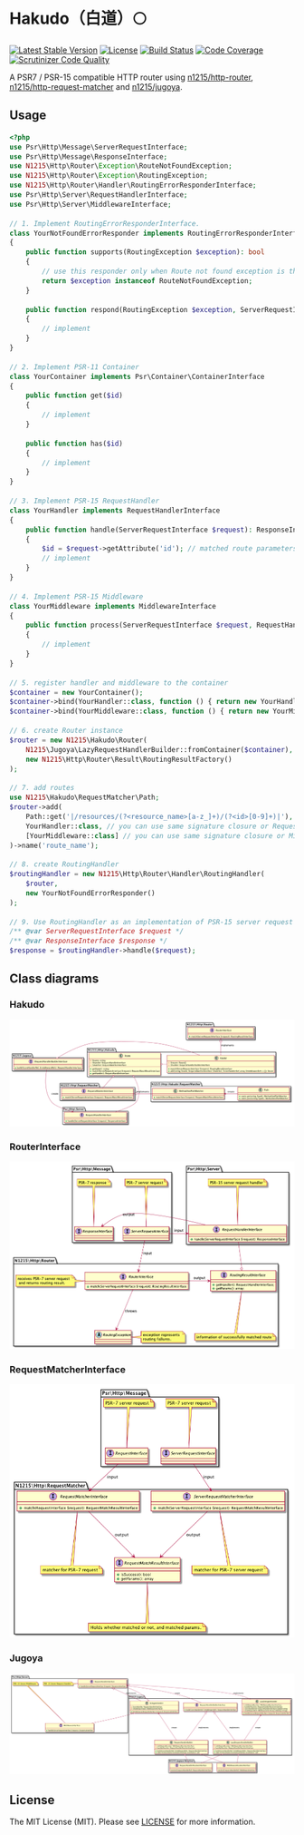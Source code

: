 # Hakudo（白道）🌕

[![Latest Stable Version](https://poser.pugx.org/n1215/hakudo/v/stable)](https://packagist.org/packages/n1215/hakudo)
[![License](https://poser.pugx.org/n1215/hakudo/license)](https://packagist.org/packages/n1215/hakudo)
[![Build Status](https://scrutinizer-ci.com/g/n1215/hakudo/badges/build.png?b=master)](https://scrutinizer-ci.com/g/n1215/hakudo/build-status/master)
[![Code Coverage](https://scrutinizer-ci.com/g/n1215/hakudo/badges/coverage.png?b=master)](https://scrutinizer-ci.com/g/n1215/hakudo/?branch=master)
[![Scrutinizer Code Quality](https://scrutinizer-ci.com/g/n1215/hakudo/badges/quality-score.png?b=master)](https://scrutinizer-ci.com/g/n1215/hakudo/?branch=master)

A PSR7 / PSR-15 compatible HTTP router using [n1215/http-router](https://github.com/n1215/http-router), [n1215/http-request-matcher](https://github.com/n1215/http-request-matcher) and [n1215/jugoya]( [n1215/http-request-matcher](https://github.com/n1215/jugoya)).

## Usage

```php
<?php
use Psr\Http\Message\ServerRequestInterface;
use Psr\Http\Message\ResponseInterface;
use N1215\Http\Router\Exception\RouteNotFoundException;
use N1215\Http\Router\Exception\RoutingException;
use N1215\Http\Router\Handler\RoutingErrorResponderInterface;
use Psr\Http\Server\RequestHandlerInterface;
use Psr\Http\Server\MiddlewareInterface;

// 1. Implement RoutingErrorResponderInterface.
class YourNotFoundErrorResponder implements RoutingErrorResponderInterface
{
    public function supports(RoutingException $exception): bool
    {
        // use this responder only when Route not found exception is thrown by the router.
        return $exception instanceof RouteNotFoundException;
    }
    
    public function respond(RoutingException $exception, ServerRequestInterface $request): ResponseInterface
    {
        // implement
    }
}

// 2. Implement PSR-11 Container
class YourContainer implements Psr\Container\ContainerInterface
{
    public function get($id)
    {
        // implement
    }

    public function has($id) 
    {
        // implement
    }
}

// 3. Implement PSR-15 RequestHandler
class YourHandler implements RequestHandlerInterface
{
    public function handle(ServerRequestInterface $request): ResponseInterface 
    {
        $id = $request->getAttribute('id'); // matched route parameters becomes attributes.
        // implement
    }
}

// 4. Implement PSR-15 Middleware
class YourMiddleware implements MiddlewareInterface
{
    public function process(ServerRequestInterface $request, RequestHandlerInterface $handler): ResponseInterface
    {
        // implement
    }
}

// 5. register handler and middleware to the container
$container = new YourContainer();
$container->bind(YourHandler::class, function () { return new YourHandler(); });
$container->bind(YourMiddleware::class, function () { return new YourMiddleware(); });

// 6. create Router instance
$router = new N1215\Hakudo\Router(
    N1215\Jugoya\LazyRequestHandlerBuilder::fromContainer($container),
    new N1215\Http\Router\Result\RoutingResultFactory()
);

// 7. add routes
use N1215\Hakudo\RequestMatcher\Path;
$router->add(
    Path::get('|/resources/(?<resource_name>[a-z_]+)/(?<id>[0-9]+)|'), // you can use any other RequestMatcher instance.
    YourHandler::class, // you can use same signature closure or RequestHandler instance instead of RequestHandler's container entry name.
    [YourMiddleware::class] // you can use same signature closure or Middleware instance instead of Middleware's container entry name.
)->name('route_name');

// 8. create RoutingHandler
$routingHandler = new N1215\Http\Router\Handler\RoutingHandler(
    $router,
    new YourNotFoundErrorResponder()
);

// 9. Use RoutingHandler as an implementation of PSR-15 server request handler.
/** @var ServerRequestInterface $request */
/** @var ResponseInterface $response */
$response = $routingHandler->handle($request);

```

## Class diagrams

### Hakudo
![hakudo](doc/hakudo.png)

### RouterInterface
![n1215/http-router](https://github.com/n1215/http-router/blob/master/doc/router.png)

### RequestMatcherInterface
![n1215/http-request-matcher](https://github.com/n1215/http-request-matcher/blob/master/doc/request-matcher.png)

### Jugoya
![n1215/jugoya](https://github.com/n1215/jugoya/blob/master/doc/jugoya.png)

## License
The MIT License (MIT). Please see [LICENSE](LICENSE) for more information.
